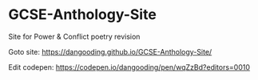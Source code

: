 # GCSE-Anthology-Site
Site for Power &amp; Conflict poetry revision

Goto site: https://dangooding.github.io/GCSE-Anthology-Site/

Edit codepen: https://codepen.io/dangooding/pen/wqZzBd?editors=0010
